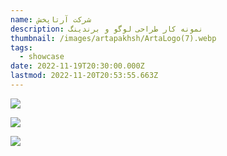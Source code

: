 ```yaml
---
name: شرکت آرتاپخش
description: نمونه کار طراحی لوگو و برندینگ
thumbnail: /images/artapakhsh/ArtaLogo(7).webp
tags:
  - showcase
date: 2022-11-19T20:30:00.000Z
lastmod: 2022-11-20T20:53:55.663Z
---
```


![](</images/artapakhsh/ArtaLogo(7).webp> "")

![](</images/artapakhsh/ArtaLogo(1).webp> "")

![](</images/artapakhsh/ArtaLogo(6).webp> "")
